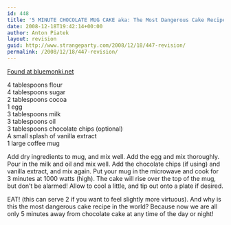 ```yaml
---
id: 448
title: '5 MINUTE CHOCOLATE MUG CAKE aka: The Most Dangerous Cake Recipe at bluemonki dot net'
date: 2008-12-18T19:42:14+00:00
author: Anton Piatek
layout: revision
guid: http://www.strangeparty.com/2008/12/18/447-revision/
permalink: /2008/12/18/447-revision/
---
```

[Found at bluemonki.net](http://blog.bluemonki.likes-pie.com/2008/11/27/5-minute-chocolate-mug-cake-aka-the-most-dangerous-cake-recipe/)

4 tablespoons flour  
4 tablespoons sugar  
2 tablespoons cocoa  
1 egg  
3 tablespoons milk  
3 tablespoons oil  
3 tablespoons chocolate chips (optional)  
A small splash of vanilla extract  
1 large coffee mug

Add dry ingredients to mug, and mix well. Add the egg and mix thoroughly. Pour in the milk and oil and mix well. Add the chocolate chips (if using) and vanilla extract, and mix again. Put your mug in the microwave and cook for 3 minutes at 1000 watts (high). The cake will rise over the top of the mug, but don’t be alarmed! Allow to cool a little, and tip out onto a plate if desired.

EAT! (this can serve 2 if you want to feel slightly more virtuous). And why is this the most dangerous cake recipe in the world? Because now we are all only 5 minutes away from chocolate cake at any time of the day or night!